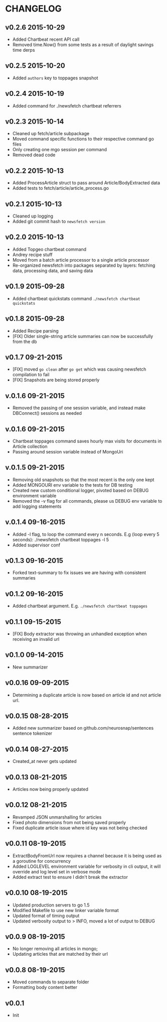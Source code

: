 CHANGELOG
=========

v0.2.6 2015-10-29
-----------------

* Added Chartbeat recent API call
* Removed time.Now() from some tests as a result of daylight savings time derps

v0.2.5 2015-10-20
-----------------

* Added `authors` key to toppages snapshot

v0.2.4 2015-10-19
-----------------

* Added command for ./newsfetch chartbeat referrers

v0.2.3 2015-10-14
-----------------

* Cleaned up fetch/article subpackage
* Moved command specific functions to their respective command go files
* Only creating one mgo session per command
* Removed dead code

v0.2.2 2015-10-13
-----------------

* Added ProcessArticle struct to pass around Article/BodyExtracted data
* Added tests to fetch/article/article\_process.go

v0.2.1 2015-10-13
-----------------

* Cleaned up logging
* Added git commit hash to `newsfetch version`

v0.2.0 2015-10-13
-----------------

* Added Topgeo chartbeat command
* Andrey recipe stuff
* Moved from a batch article processor to a single article processor
* Re-organized newsfetch into packages separated by layers: fetching data, processing data, and saving data

v0.1.9 2015-09-28
-----------------

* Added chartbeat quickstats command `./newsfetch chartbeat quickstats`

v0.1.8 2015-09-28
-----------------

* Added Recipe parsing
* [FIX] Older single-string article summaries can now be successfully from the db


v0.1.7 09-21-2015
-----------------

* [FIX] moved `go clean` after `go get` which was causing newsfetch compilation to fail
* [FIX] Snapshots are being stored properly

v.0.1.6 09-21-2015
------------------

* Removed the passing of one session variable, and instead make DBConnect() sessions as needed

v.0.1.6 09-21-2015
------------------

* Chartbeat toppages command saves hourly max visits for documents in Article collection
* Passing around session variable instead of MongoUri

v.0.1.5 09-21-2015
------------------

* Removing old snapshots so that the most recent is the only one kept
* Added MONGOURI env variable to the tests for DB testing
* Created new custom conditional logger, pivoted based on DEBUG environment variable
* Removed the -v flag for all commands, please us DEBUG env variable to add logging statements

v.0.1.4 09-16-2015
------------------

* Added -l flag, to loop the command every n seconds. E.g (loop every 5 seconds): ./newsfetch chartbeat toppages -l 5
* Added supervisor conf

v0.1.3 09-16-2015
-----------------

* Forked text-summary to fix issues we are having with consistent summaries

v0.1.2 09-16-2015
------------------

* Added chartbeat argument. E.g. `./newsfetch chartbeat toppages`

v0.1.1 09-15-2015
------------------

* [FIX] Body extractor was throwing an unhandled exception when receiving an invalid url

v0.1.0 09-14-2015
-----------------

* New summarizer

v0.0.16 09-09-2015
------------------

* Determining a duplicate article is now based on article id and not article url.

v0.0.15 08-28-2015
------------------

* Added new summarizer based on github.com/neurosnap/sentences sentence tokenizer

v0.0.14 08-27-2015
------------------

* Created_at never gets updated

v0.0.13 08-21-2015
------------------

* Articles now being properly updated

v0.0.12 08-21-2015
------------------

* Revamped JSON unmarshalling for articles
* Fixed photo dimensions from not being saved properly
* Fixed duplicate article issue where id key was not being checked

v0.0.11 08-19-2015
------------------

* ExtractBodyFromUrl now requires a channel because it is being used as a goroutine
for concurrency
* Added LOGLEVEL environment variable for verbosity in cli output, it will override
and log level set in verbose mode
* Added extract test to ensure I didn't break the extractor

v0.0.10 08-19-2015
------------------

* Updated production servers to go 1.5
* Modified Makefile to use new linker variable format
* Updated format of timing output
* Updated verbosity output to > INFO, moved a lot of output to DEBUG

v0.0.9 08-19-2015
-----------------

* No longer removing all articles in mongo;
* Updating articles that are matched by their url

v0.0.8 08-19-2015
-----------------

* Moved commands to separate folder
* Formatting body content better

v0.0.1
------

* Init
